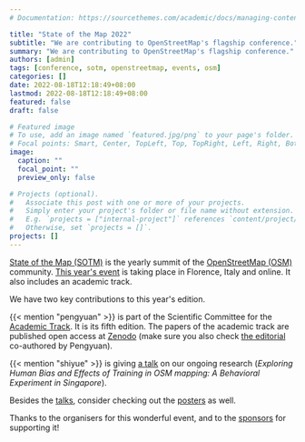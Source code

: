 ```yaml
---
# Documentation: https://sourcethemes.com/academic/docs/managing-content/

title: "State of the Map 2022"
subtitle: "We are contributing to OpenStreetMap's flagship conference."
summary: "We are contributing to OpenStreetMap's flagship conference."
authors: [admin]
tags: [conference, sotm, openstreetmap, events, osm]
categories: []
date: 2022-08-18T12:18:49+08:00
lastmod: 2022-08-18T12:18:49+08:00
featured: false
draft: false

# Featured image
# To use, add an image named `featured.jpg/png` to your page's folder.
# Focal points: Smart, Center, TopLeft, Top, TopRight, Left, Right, BottomLeft, Bottom, BottomRight.
image:
  caption: ""
  focal_point: ""
  preview_only: false

# Projects (optional).
#   Associate this post with one or more of your projects.
#   Simply enter your project's folder or file name without extension.
#   E.g. `projects = ["internal-project"]` references `content/project/deep-learning/index.md`.
#   Otherwise, set `projects = []`.
projects: []
---
```


[State of the Map (SOTM)](https://stateofthemap.org) is the yearly summit of the [OpenStreetMap (OSM)](https://www.openstreetmap.org) community.
[This year's event](https://2022.stateofthemap.org) is taking place in Florence, Italy and online.
It also includes an academic track.

We have two key contributions to this year's edition.

{{< mention "pengyuan" >}} is part of the Scientific Committee for the [Academic Track](https://2022.stateofthemap.org/calls/academic/).
It is its fifth edition.
The papers of the academic track are published open access at [Zenodo](https://zenodo.org/communities/sotm-22/) (make sure you also check [the editorial](https://doi.org/10.5281/zenodo.7004791) co-authored by Pengyuan).


{{< mention "shiyue" >}} is giving [a talk](https://2022.stateofthemap.org/sessions/RHF3UX/) on our ongoing research (_Exploring Human Bias and Effects of Training in OSM mapping: A Behavioral Experiment in Singapore_).

Besides the [talks](https://2022.stateofthemap.org/programme/), consider checking out the [posters](https://2022.stateofthemap.org/posters/) as well.

Thanks to the organisers for this wonderful event, and to the [sponsors](https://2022.stateofthemap.org/#sponsors) for supporting it!

